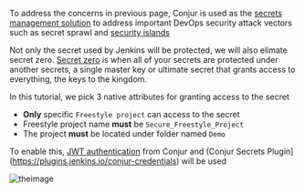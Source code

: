 
To address the concerns in previous page, Conjur is used as the [secrets management solution](https://www.conjur.org/solutions/secrets-management/) to address important DevOps security attack vectors such as secret sprawl and [security islands](https://www.conjur.org/blog/security-islands/)

Not only the secret used by Jenkins will be protected, we will also elimate secret zero. [Secret zero](https://www.conjur.org/blog/secret-zero-eliminating-the-ultimate-secret/) is when all of your secrets are protected under another secrets, a single master key or ultimate secret that grants access to everything, the keys to the kingdom.

In this tutorial, we pick 3 native attributes for granting access to the secret
 - **Only** specific `Freestyle project` can access to the secret
 - Freestyle project name **must** be `Secure_Freestyle_Project`
 - The project **must** be located under folder named `Demo`

To enable this, [JWT authentication](https://docs.cyberark.com/Product-Doc/OnlineHelp/AAM-DAP/Latest/en/Content/Operations/Services/cjr-authn-jwt-lp.htm?tocpath=Integrations%7CJWT%20Authentication%7C_____0) from Conjur and (Conjur Secrets Plugin](https://plugins.jenkins.io/conjur-credentials) will be used

![theimage](https://docs.cyberark.com/Product-Doc/OnlineHelp/AAM-DAP/Latest/en/Content/Images/Integrations/cjr-authn-jwt-flow.png)
